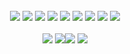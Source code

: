 <div align="center"><br><a href="https://hyper.is/"><img src="https://img.shields.io/badge/Hyper-862931?style=flat&logo=hyper&logoColor=hsl(351,81%,11%)&color=hsl(11,32%,87%)"></a> <a href="https://git-scm.com/docs"><img src="https://img.shields.io/badge/Git-862931?style=flat&logo=git&logoColor=hsl(351,81%,11%)&color=hsl(11,32%,87%)"></a> <a href="https://preactjs.com/"><img src="https://img.shields.io/badge/Preact-862931?style=flat&logo=preact&logoColor=hsl(351,81%,11%)&color=hsl(11,32%,87%)"></a> <a href="https://deno.com/"><img src="https://img.shields.io/badge/Deno-862931?&style=flat&logo=deno&logoColor=hsl(351,81%,11%)&color=hsl(11,32%,87%)"></a> <a href="https://www.javascript.com/"><img src="https://img.shields.io/badge/JavaScript-862931?style=flat&logo=javascript&logoColor=hsl(351,81%,11%)&color=hsl(11,32%,87%)"></a> <a href="https://www.typescriptlang.org/"><img src="https://img.shields.io/badge/TypeScript-862931?style=flat&logo=typescript&logoColor=hsl(351,81%,11%)&color=hsl(11,32%,87%)"></a> <a href="https://html.com/"><img src="https://img.shields.io/badge/HTML-862931?style=flat&logo=html5&logoColor=hsl(351,81%,11%)&color=hsl(11,32%,87%)"></a> <a href="https://www.w3.org/Style/CSS/Overview.en.html"><img src="https://img.shields.io/badge/CSS-862931?style=flat&logo=css3&logoColor=hsl(351,81%,11%)&color=hsl(11,32%,87%)"></a> <a href="https://tailwindcss.com/docs/"><img src="https://img.shields.io/badge/Tailwind_CSS-862931?style=flat&logo=tailwind-css&logoColor=hsl(351,81%,11%)&color=hsl(11,32%,87%)"></a><section><br><a href="https://ktortolini.github.io/random-cards/"><img src="https://github-readme-stats.vercel.app/api/pin/?username=ktortolini&repo=random-cards&show_owner=true&theme=rose"></a> <a href="https://my-coding-trainer-project-cbcb611cb5b8.herokuapp.com/"><img src="https://github-readme-stats.vercel.app/api/pin/?username=ktortolini&repo=coding-trainer&show_owner=true&theme=rose"></a><a href="https://gist.github.com/ktortolini/582e694de174aec1ef2d893878633eec"><img src="https://github-readme-stats.vercel.app/api/pin/?username=ktortolini&repo=trainer-regex&show_owner=true&theme=rose"></a> <a href="https://gist.github.com/ktortolini/3248325b3cfa0a942c2bd67c819966f1"><img src="https://github-readme-stats.vercel.app/api/pin/?username=ktortolini&repo=modeling-shapes&show_owner=true&theme=rose"></a></section></div>
